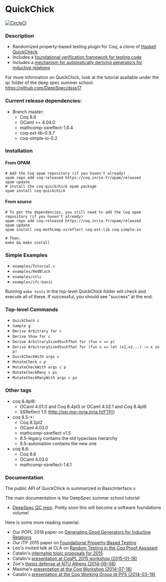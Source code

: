 QuickChick
==========

[![CircleCI](https://circleci.com/gh/QuickChick/QuickChick/tree/8.10.svg?style=svg)](https://circleci.com/gh/QuickChick/QuickChick/tree/8.10)

### Description
 
  - Randomized property-based testing plugin for Coq; a clone of [Haskell QuickCheck]
  - Includes a [foundational verification framework for testing code]
  - Includes a [mechanism for automatically deriving generators for inductive relations]

[Haskell QuickCheck]:
https://hackage.haskell.org/package/QuickCheck

[foundational verification framework for testing code]:
http://prosecco.gforge.inria.fr/personal/hritcu/publications/foundational-pbt.pdf

[mechanism for automatically deriving generators for inductive relations]:
https://lemonidas.github.io/pdf/GeneratingGoodGenerators.pdf

For more information on QuickChick, look at the tutorial available under the qc folder 
of the deep spec summer school:
https://github.com/DeepSpec/dsss17

### Current release dependencies:

  - Branch master: 
    * Coq 8.8
    * OCaml >= 4.04.0
    * mathcomp-ssreflect-1.6.4
    * coq-ext-lib-0.9.7
    * coq-simple-io-0.2

### Installation

#### From OPAM

    # Add the Coq opam repository (if you haven't already)
    opam repo add coq-released https://coq.inria.fr/opam/released
    opam update
    # Install the coq-quickchick opam package
    opam install coq-quickchick

#### From source

    # To get the dependencies, you still need to add the Coq opam repository (if you haven't already)
    opam repo add coq-released https://coq.inria.fr/opam/released
    opam update
    opam install coq-mathcomp-ssreflect coq-ext-lib coq-simple-io

    # Then:
    make && make install

### Simple Examples

  - `examples/Tutorial.v`
  - `examples/RedBlack`
  - `examples/stlc`
  - `examples/ifc-basic` 

Running `make tests` in the top-level QuickChick folder will check and execute all of these.
If successful, you should see "success" at the end.

### Top-level Commands

- `QuickCheck c`
- `Sample g`
- `Derive Arbitrary for c`
- `Derive Show for c`
- `Derive ArbitrarySizedSuchThat for (fun x => p)`
- `Derive ArbitrarySizedSuchThat for (fun x => let (x1,x2...) := x in p)`
- `QuickCheckWith args c`
- `MutateCheck c p`
- `MutateCheckWith args c p`
- `MutateCheckMany c ps`
- `MutateCheckManyWith args c ps`


### Other tags

  - coq 8.4pl6:
    * OCaml 4.01.0 and Coq 8.4pl3 or OCaml 4.02.1 and Coq 8.4pl6
    * SSReflect 1.5 (http://ssr.msr-inria.inria.fr/FTP/)
  - coq 8.5-*:
    * Coq 8.5pl2 
    * OCaml 4.03.0
    * mathcomp-ssreflect v1.5 
    + 8.5-legacy contains the old typeclass hierarchy
    + 8.5-automation contains the new one
  - coq 8.6:
    * Coq 8.6
    * OCaml 4.03.0
    * mathcomp-ssreflect-1.6.1

### Documentation
The public API of QuickChick is summarized in BasicInterface.v.

The main documentation is the DeepSpec summer school tutorial:
- [DeepSpec QC repo](https://github.com/DeepSpec/dsss17/tree/master/qc).
Pretty soon this will become a software foundations volume!

Here is some more reading material:
  - Our POPL 2018 paper on [Generating Good Generators for Inductive Relations][mechanism for automatically deriving generators for inductive relations]
  - Our ITP 2015 paper on [Foundational Property-Based Testing](http://prosecco.gforge.inria.fr/personal/hritcu/publications/foundational-pbt.pdf)
  - Leo's invited talk at CLA on [Random Testing in the Coq Proof Assistant](https://lemonidas.github.io/pdf/InvitedCLA.pdf)
  - Catalin's [internship topic proposals for 2015](http://prosecco.gforge.inria.fr/personal/hritcu/students/topics/2015/quick-chick.pdf)
  - Catalin's [presentation at CoqPL 2015 workshop (2015-01-18)](http://prosecco.gforge.inria.fr/personal/hritcu/talks/QuickChick-Verified-Testing-CoqPL.pdf)
  - Zoe's [thesis defense at NTU Athens (2014-09-08)](http://prosecco.gforge.inria.fr/personal/hritcu/talks/zoe-defense.pdf)
  - Maxime's [presentation at the Coq Workshop (2014-07-18)](http://prosecco.gforge.inria.fr/personal/hritcu/talks/QuickChick-Coq.pdf)
  - Catalin's [presentation at the Coq Working Group @ PPS (2014-03-19)](http://prosecco.gforge.inria.fr/personal/hritcu/talks/QuickChick-PPS.pdf)
